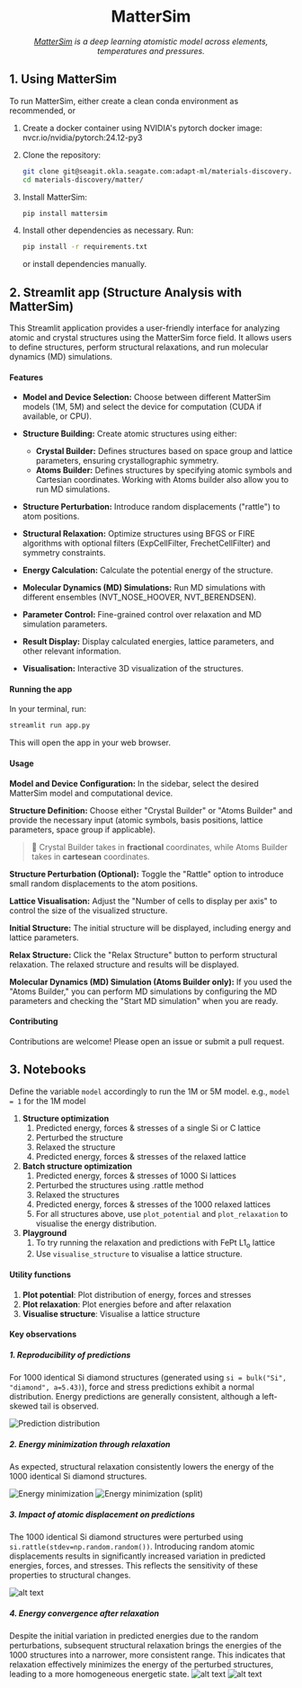 <div style="text-align: center">
<h1 style="text-align: center;">MatterSim</h1>

*[MatterSim](https://github.com/microsoft/mattersim/tree/main?tab=readme-ov-file#----) is a deep learning atomistic model across elements, temperatures and pressures.*
</div>

## 1. Using MatterSim
To run MatterSim, either create a clean conda environment as recommended, or
1. Create a docker container using NVIDIA's pytorch docker image: nvcr.io/nvidia/pytorch:24.12-py3
2. Clone the repository:

   ```bash
   git clone git@seagit.okla.seagate.com:adapt-ml/materials-discovery.git
   cd materials-discovery/matter/
   ```
3.  Install MatterSim:
    ```bash
    pip install mattersim
    ```
4. Install other dependencies as necessary. Run:
   ```bash
   pip install -r requirements.txt
   ```
   or install dependencies manually.
   
## 2. Streamlit app (Structure Analysis with MatterSim)

This Streamlit application provides a user-friendly interface for analyzing atomic and crystal structures using the MatterSim force field.  It allows users to define structures, perform structural relaxations, and run molecular dynamics (MD) simulations.

#### Features

* **Model and Device Selection:** Choose between different MatterSim models (1M, 5M) and select the device for computation (CUDA if available, or CPU).
* **Structure Building:** Create atomic structures using either:
    * **Crystal Builder:** Defines structures based on space group and lattice parameters, ensuring crystallographic symmetry.
    * **Atoms Builder:** Defines structures by specifying atomic symbols and Cartesian coordinates. Working with Atoms builder also allow you to run MD simulations.
* **Structure Perturbation:** Introduce random displacements ("rattle") to atom positions.
* **Structural Relaxation:** Optimize structures using BFGS or FIRE algorithms with optional filters (ExpCellFilter, FrechetCellFilter) and symmetry constraints.
* **Energy Calculation:** Calculate the potential energy of the structure.
* **Molecular Dynamics (MD) Simulations:** Run MD simulations with different ensembles (NVT_NOSE_HOOVER, NVT_BERENDSEN).

* **Parameter Control:**  Fine-grained control over relaxation and MD simulation parameters.
* **Result Display:** Display calculated energies, lattice parameters, and other relevant information.
* **Visualisation:** Interactive 3D visualization of the structures.

#### Running the app

In your terminal, run:
   ```bash
   streamlit run app.py
   ```
This will open the app in your web browser.

#### Usage
**Model and Device Configuration:** In the sidebar, select the desired MatterSim model and computational device.

**Structure Definition:** Choose either "Crystal Builder" or "Atoms Builder" and provide the necessary input (atomic symbols, basis positions, lattice parameters, space group if applicable).

> 🚨 Crystal Builder takes in **fractional** coordinates, while Atoms Builder takes in **cartesean** coordinates.

**Structure Perturbation (Optional):** Toggle the "Rattle" option to introduce small random displacements to the atom positions.

**Lattice Visualisation:** Adjust the "Number of cells to display per axis" to control the size of the visualized structure.

**Initial Structure:** The initial structure will be displayed, including energy and lattice parameters.

**Relax Structure:** Click the "Relax Structure" button to perform structural relaxation. The relaxed structure and results will be displayed.

**Molecular Dynamics (MD) Simulation (Atoms Builder only):** If you used the "Atoms Builder," you can perform MD simulations by configuring the MD parameters and checking the "Start MD simulation" when you are ready.

#### Contributing
Contributions are welcome! Please open an issue or submit a pull request.

## 3. Notebooks
Define the variable `model` accordingly to run the 1M or 5M model. e.g., `model = 1` for the 1M model
1. **Structure optimization**
   1. Predicted energy, forces & stresses of a single Si or C lattice
   2. Perturbed the structure
   3. Relaxed the structure
   4. Predicted energy, forces & stresses of the relaxed lattice
2. **Batch structure optimization**
   1. Predicted energy, forces & stresses of 1000 Si lattices
   2. Perturbed the structures using .rattle method
   3. Relaxed the structures
   4. Predicted energy, forces & stresses of the 1000 relaxed lattices
   5. For all structures above, use `plot_potential` and `plot_relaxation` to visualise the energy distribution.
3. **Playground**
   1. To try running the relaxation and predictions with FePt L1<sub>o</sub> lattice
   2. Use `visualise_structure` to visualise a lattice structure.

#### Utility functions
1. **Plot potential**: Plot distribution of energy, forces and stresses
2. **Plot relaxation**: Plot energies before and after relaxation
3. **Visualise structure**: Visualise a lattice structure

#### Key observations

##### 1. Reproducibility of predictions

For 1000 identical Si diamond structures (generated using `si = bulk("Si", "diamond", a=5.43)`), force and stress predictions exhibit a normal distribution. Energy predictions are generally consistent, although a left-skewed tail is observed.

![Prediction distribution](./plots/image.png)

##### 2. Energy minimization through relaxation
As expected, structural relaxation consistently lowers the energy of the 1000 identical Si diamond structures.

![Energy minimization](./plots/image-1.png)
![Energy minimization (split)](./plots/image-2.png)

##### 3. Impact of atomic displacement on predictions
The 1000 identical Si diamond structures were perturbed using `si.rattle(stdev=np.random.random())`. Introducing random atomic displacements results in significantly increased variation in predicted energies, forces, and stresses.  This reflects the sensitivity of these properties to structural changes.

![alt text](./plots/image-3.png)

##### 4. Energy convergence after relaxation
Despite the initial variation in predicted energies due to the random perturbations, subsequent structural relaxation brings the energies of the 1000 structures into a narrower, more consistent range.  This indicates that relaxation effectively minimizes the energy of the perturbed structures, leading to a more homogeneous energetic state.
![alt text](./plots/image-5.png)
![alt text](./plots/image-4.png)